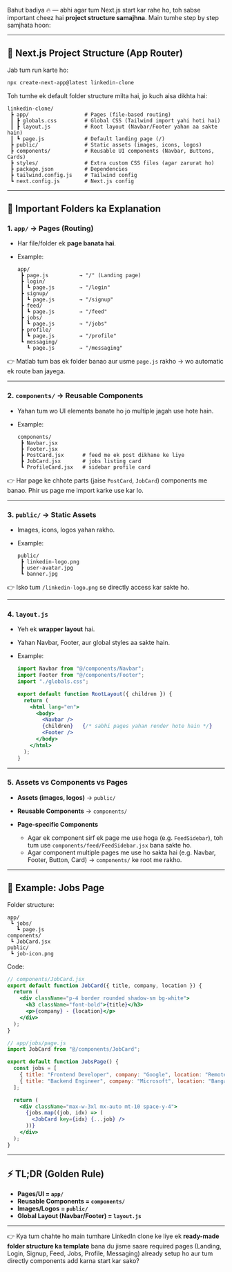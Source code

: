 Bahut badiya 🔥 — abhi agar tum Next.js start kar rahe ho, toh sabse important cheez hai **project structure samajhna**.
Main tumhe step by step samjhata hoon:

---

## 📁 **Next.js Project Structure (App Router)**

Jab tum run karte ho:

```bash
npx create-next-app@latest linkedin-clone
```

Toh tumhe ek default folder structure milta hai, jo kuch aisa dikhta hai:

```
linkedin-clone/
 ┣ app/                  # Pages (file-based routing)
 ┃ ┣ globals.css         # Global CSS (Tailwind import yahi hoti hai)
 ┃ ┣ layout.js           # Root layout (Navbar/Footer yahan aa sakte hain)
 ┃ ┗ page.js             # Default landing page (/)
 ┣ public/               # Static assets (images, icons, logos)
 ┣ components/           # Reusable UI components (Navbar, Buttons, Cards)
 ┣ styles/               # Extra custom CSS files (agar zarurat ho)
 ┣ package.json          # Dependencies
 ┣ tailwind.config.js    # Tailwind config
 ┗ next.config.js        # Next.js config
```

---

## 🔹 Important Folders ka Explanation

### 1. **`app/` → Pages (Routing)**

* Har file/folder ek **page banata hai**.
* Example:

  ```
  app/
   ┣ page.js          → "/" (Landing page)
   ┣ login/
   ┃ ┗ page.js        → "/login"
   ┣ signup/
   ┃ ┗ page.js        → "/signup"
   ┣ feed/
   ┃ ┗ page.js        → "/feed"
   ┣ jobs/
   ┃ ┗ page.js        → "/jobs"
   ┣ profile/
   ┃ ┗ page.js        → "/profile"
   ┗ messaging/
     ┗ page.js        → "/messaging"
  ```

👉 Matlab tum bas ek folder banao aur usme `page.js` rakho → wo automatic ek route ban jayega.

---

### 2. **`components/` → Reusable Components**

* Yahan tum wo UI elements banate ho jo multiple jagah use hote hain.
* Example:

  ```
  components/
   ┣ Navbar.jsx
   ┣ Footer.jsx
   ┣ PostCard.jsx      # feed me ek post dikhane ke liye
   ┣ JobCard.jsx       # jobs listing card
   ┗ ProfileCard.jsx   # sidebar profile card
  ```

👉 Har page ke chhote parts (jaise `PostCard`, `JobCard`) components me banao.
Phir us page me import karke use kar lo.

---

### 3. **`public/` → Static Assets**

* Images, icons, logos yahan rakho.
* Example:

  ```
  public/
   ┣ linkedin-logo.png
   ┣ user-avatar.jpg
   ┗ banner.jpg
  ```

👉 Isko tum `/linkedin-logo.png` se directly access kar sakte ho.

---

### 4. **`layout.js`**

* Yeh ek **wrapper layout** hai.
* Yahan Navbar, Footer, aur global styles aa sakte hain.
* Example:

  ```jsx
  import Navbar from "@/components/Navbar";
  import Footer from "@/components/Footer";
  import "./globals.css";

  export default function RootLayout({ children }) {
    return (
      <html lang="en">
        <body>
          <Navbar />
          {children}   {/* sabhi pages yahan render hote hain */}
          <Footer />
        </body>
      </html>
    );
  }
  ```

---

### 5. **Assets vs Components vs Pages**

* **Assets (images, logos)** → `public/`
* **Reusable Components** → `components/`
* **Page-specific Components**

  * Agar ek component sirf ek page me use hoga (e.g. `FeedSidebar`), toh tum use `components/feed/FeedSidebar.jsx` bana sakte ho.
  * Agar component multiple pages me use ho sakta hai (e.g. Navbar, Footer, Button, Card) → `components/` ke root me rakho.

---

## 🔹 Example: Jobs Page

Folder structure:

```
app/
 ┗ jobs/
   ┗ page.js
components/
 ┗ JobCard.jsx
public/
 ┗ job-icon.png
```

Code:

```jsx
// components/JobCard.jsx
export default function JobCard({ title, company, location }) {
  return (
    <div className="p-4 border rounded shadow-sm bg-white">
      <h3 className="font-bold">{title}</h3>
      <p>{company} - {location}</p>
    </div>
  );
}
```

```jsx
// app/jobs/page.js
import JobCard from "@/components/JobCard";

export default function JobsPage() {
  const jobs = [
    { title: "Frontend Developer", company: "Google", location: "Remote" },
    { title: "Backend Engineer", company: "Microsoft", location: "Bangalore" },
  ];

  return (
    <div className="max-w-3xl mx-auto mt-10 space-y-4">
      {jobs.map((job, idx) => (
        <JobCard key={idx} {...job} />
      ))}
    </div>
  );
}
```

---

## ⚡ TL;DR (Golden Rule)

* **Pages/UI = `app/`**
* **Reusable Components = `components/`**
* **Images/Logos = `public/`**
* **Global Layout (Navbar/Footer) = `layout.js`**

---

👉 Kya tum chahte ho main tumhare LinkedIn clone ke liye ek **ready-made folder structure ka template** bana du jisme saare required pages (Landing, Login, Signup, Feed, Jobs, Profile, Messaging) already setup ho aur tum directly components add karna start kar sako?
